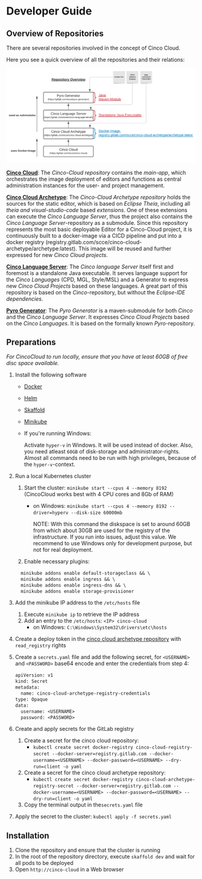 # Developer Guide

## Overview of Repositories
There are several repositories involved in the concept of Cinco Cloud.

Here you see a quick overview of all the repositories and their relations:

![Cinco Cloud Overview](Cinco-Cloud-Overview.png)

[**Cinco Cloud**](https://gitlab.com/scce/cinco-cloud):
The *Cinco-Cloud repository* contains the *main-app*, which orchestrates the image deployment of editors and functions as central administration instances for the user- and project management.

[**Cinco Cloud Archetype**](https://gitlab.com/scce/cinco-cloud-archetype):
The *Cinco-Cloud Archetype repository* holds the sources for the static editor, which is based on *Eclipse Theia*, including all *theia and visual-studio-code* based *extensions*. One of these extensions can execute the *Cinco Language Server*, thus the project also contains the *Cinco Language Server*-repository as a submodule. Since this repository represents the most basic deployable Editor for a Cinco-Cloud project, it is continuously built to a docker-image via a CICD pipeline and put into a docker registry (registry.gitlab.com/scce/cinco-cloud-archetype/archetype:latest). This image will be reused and further expressed for new *Cinco Cloud projects*.

[**Cinco Language Server**](https://gitlab.com/scce/cinco-language-server):
The *Cinco language Server* itself first and foremost is a standalone Java executable. It serves language support for the *Cinco Languages* (CPD, MGL, Style/MSL) and a Generator to express new *Cinco Cloud Projects* based on these languages. A great part of this repository is based on the *Cinco*-repository, but without the *Eclipse-IDE dependencies*.

[**Pyro Generator**](https://gitlab.com/scce/pyro-generator):
The *Pyro Generator* is a maven-submodule for both *Cinco* and the *Cinco Language Server*. It expresses *Cinco Cloud Projects* based on the *Cinco Languages*. It is based on the formally known *Pyro*-repository.

## Preparations

*For CincoCloud to run locally, ensure that you have at least 60GB of free disc space available.*

1. Install the following software
    - [Docker][docker]
    - [Helm][helm]
    - [Skaffold][skaffold]
    - [Minikube][minikube]

    - If you're running Windows:
    
        Activate `hyper-v` in Windows. It will be used instead of docker. Also, you need atleast `60GB` of disk-storage and administrator-rights. Almost all commands need to be run with high privileges, because of the `hyper-v`-context.

2. Run a local Kubernetes cluster
    1. Start the cluster: `minikube start --cpus 4 --memory 8192` (CincoCloud works best with 4 CPU cores and 8Gb of RAM)
    
        - on Windows: `minikube start --cpus 4 --memory 8192 --driver=hyperv --disk-size 60000mb`

            NOTE: With this command the diskspace is set to around 60GB from which about 30GB are used for the registry of the infrastructure. If you run into issues, adjust this value. We recommend to use Windows only for development purpose, but not for real deployment.

    2. Enable necessary plugins:

    ```
      minikube addons enable default-storageclass && \
      minikube addons enable ingress && \
      minikube addons enable ingress-dns && \
      minikube addons enable storage-provisioner
    ```

3. Add the minikube IP address to the `/etc/hosts` file
    1. Execute `minikube ip` to retrieve the IP address
    2. Add an entry to the `/etc/hosts`: `<IP> cinco-cloud`
        - on Windows: `C:\Windows\System32\drivers\etc\hosts`

4. Create a deploy token in the [cinco cloud archetype repository][cinco-cloud-archetype] with `read_registry` rights

5. Create a `secrets.yaml` file and add the following secret, for `<USERNAME>` and `<PASSWORD>` base64 encode and enter the credentials from step 4:

    ```
    apiVersion: v1
    kind: Secret
    metadata:
      name: cinco-cloud-archetype-registry-credentials
    type: Opaque
    data:
      username: <USERNAME>
      password: <PASSWORD>
    ```

6. Create and apply secrets for the GitLab registry
    1. Create a secret for the cinco cloud repository:
        - `kubectl create secret docker-registry cinco-cloud-registry-secret --docker-server=registry.gitlab.com --docker-username=<USERNAME> --docker-password=<USERNAME> --dry-run=client -o yaml`
    2. Create a secret for the cinco cloud archetype repository:
        - `kubectl create secret docker-registry cinco-cloud-archetype-registry-secret --docker-server=registry.gitlab.com --docker-username=<USERNAME> --docker-password=<USERNAME> --dry-run=client -o yaml`
    3. Copy the terminal output in the`secrets.yaml` file

7. Apply the secret to the cluster: `kubectl apply -f secrets.yaml`


## Installation

1. Clone the repository and ensure that the cluster is running
2. In the root of the repository directory, execute `skaffold dev` and wait for all pods to be deployed
3. Open `http://cinco-cloud` in a Web browser

[helm]: https://helm.sh/
[docker]: https://docs.docker.com/get-docker/
[skaffold]: https://skaffold.dev/
[minikube]: https://minikube.sigs.k8s.io/
[docker-secret]: https://kubernetes.io/docs/tasks/configure-pod-container/pull-image-private-registry/
[cinco-cloud-archetype]: https://gitlab.com/scce/cinco-cloud-archetype
